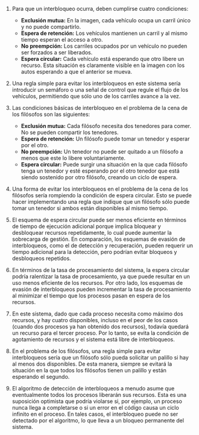 1. Para que un interbloqueo ocurra, deben cumplirse cuatro condiciones:
   - **Exclusión mutua:** En la imagen, cada vehículo ocupa un carril único y no puede compartirlo.
   - **Espera de retención:** Los vehículos mantienen un carril y al mismo tiempo esperan el acceso a otro.
   - **No preempción:** Los carriles ocupados por un vehículo no pueden ser forzados a ser liberados.
   - **Espera circular:** Cada vehículo está esperando que otro libere un recurso. Esta situación es claramente visible en la imagen con los autos esperando a que el anterior se mueva.

2. Una regla simple para evitar los interbloqueos en este sistema sería introducir un semáforo o una señal de control que regule el flujo de los vehículos, permitiendo que sólo uno de los carriles avance a la vez.

3. Las condiciones básicas de interbloqueo en el problema de la cena de los filósofos son las siguientes:
   - **Exclusión mutua:** Cada filósofo necesita dos tenedores para comer. No se pueden compartir los tenedores.
   - **Espera de retención:** Un filósofo puede tomar un tenedor y esperar por el otro.
   - **No preempción:** Un tenedor no puede ser quitado a un filósofo a menos que este lo libere voluntariamente.
   - **Espera circular:** Puede surgir una situación en la que cada filósofo tenga un tenedor y esté esperando por el otro tenedor que está siendo sostenido por otro filósofo, creando un ciclo de espera.

4. Una forma de evitar los interbloqueos en el problema de la cena de los filósofos sería rompiendo la condición de espera circular. Esto se puede hacer implementando una regla que indique que un filósofo sólo puede tomar un tenedor si ambos están disponibles al mismo tiempo. 

5. El esquema de espera circular puede ser menos eficiente en términos de tiempo de ejecución adicional porque implica bloquear y desbloquear recursos repetidamente, lo cual puede aumentar la sobrecarga de gestión. En comparación, los esquemas de evasión de interbloqueos, como el de detección y recuperación, pueden requerir un tiempo adicional para la detección, pero podrían evitar bloqueos y desbloqueos repetidos.

6. En términos de la tasa de procesamiento del sistema, la espera circular podría ralentizar la tasa de procesamiento, ya que puede resultar en un uso menos eficiente de los recursos. Por otro lado, los esquemas de evasión de interbloqueos pueden incrementar la tasa de procesamiento al minimizar el tiempo que los procesos pasan en espera de los recursos.

7. En este sistema, dado que cada proceso necesita como máximo dos recursos, y hay cuatro disponibles, incluso en el peor de los casos (cuando dos procesos ya han obtenido dos recursos), todavía quedará un recurso para el tercer proceso. Por lo tanto, se evita la condición de agotamiento de recursos y el sistema está libre de interbloqueos.

8. En el problema de los filósofos, una regla simple para evitar interbloqueos sería que un filósofo sólo pueda solicitar un palillo si hay al menos dos disponibles. De esta manera, siempre se evitará la situación en la que todos los filósofos tienen un palillo y están esperando el segundo.

9. El algoritmo de detección de interbloqueos a menudo asume que eventualmente todos los procesos liberarán sus recursos. Esta es una suposición optimista que podría violarse si, por ejemplo, un proceso nunca llega a completarse o si un error en el código causa un ciclo infinito en el proceso. En tales casos, el interbloqueo puede no ser detectado por el algoritmo, lo que lleva a un bloqueo permanente del sistema.
